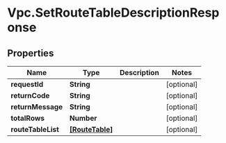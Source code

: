 # Vpc.SetRouteTableDescriptionResponse

## Properties
Name | Type | Description | Notes
------------ | ------------- | ------------- | -------------
**requestId** | **String** |  | [optional] 
**returnCode** | **String** |  | [optional] 
**returnMessage** | **String** |  | [optional] 
**totalRows** | **Number** |  | [optional] 
**routeTableList** | [**[RouteTable]**](RouteTable.md) |  | [optional] 


